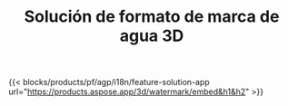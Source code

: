 ﻿---
title: Solución de formato de marca de agua 3D 
weight: 7730
url: /es/watermark
limit: 
description: Agregue una marca de agua oculta al documento 3D para proteger su propiedad intelectual.
---
{{< blocks/products/pf/agp/i18n/feature-solution-app url="https://products.aspose.app/3d/watermark/embed&h1&h2" >}} 
